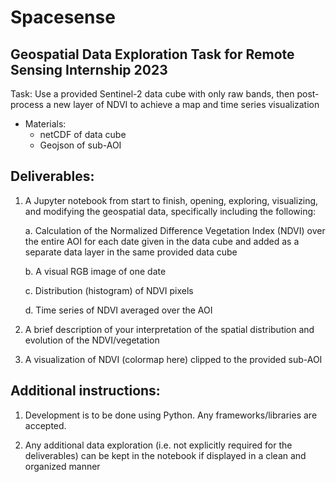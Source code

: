 # Spacesense

## Geospatial Data Exploration Task for Remote Sensing Internship 2023

Task: Use a provided Sentinel-2 data cube with only raw bands, then post-process
a new layer of NDVI to achieve a map and time series visualization

- Materials:
    - netCDF of data cube 
    - Geojson of sub-AOI 

## Deliverables:

1. A Jupyter notebook from start to finish, opening, exploring, visualizing, and
modifying the geospatial data, specifically including the following:

    a. Calculation of the Normalized Difference Vegetation Index (NDVI)
over the entire AOI for each date given in the data cube and added as
a separate data layer in the same provided data cube

    b. A visual RGB image of one date

    c. Distribution (histogram) of NDVI pixels

    d. Time series of NDVI averaged over the AOI

2. A brief description of your interpretation of the spatial distribution and
evolution of the NDVI/vegetation

3. A visualization of NDVI (colormap here) clipped to the provided sub-AOI

## Additional instructions:

 1. Development is to be done using Python. Any frameworks/libraries are
accepted.

2. Any additional data exploration (i.e. not explicitly required for the
deliverables) can be kept in the notebook if displayed in a clean and
organized manner